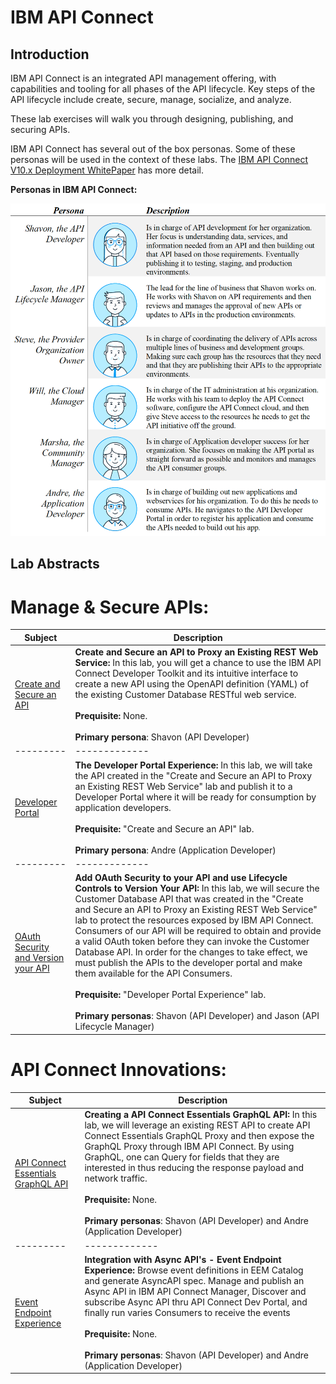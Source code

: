 # IBM API Connect

## Introduction
IBM API Connect is an integrated API management offering, with capabilities and tooling for all phases of the API lifecycle. Key steps of the API lifecycle include create, secure, manage, socialize, and analyze.

These lab exercises will walk you through designing, publishing, and securing APIs.

IBM API Connect has several out of the box personas. Some of these personas will be used in the context of these labs. The [IBM API Connect V10.x Deployment WhitePaper](https://community.ibm.com/HigherLogic/System/DownloadDocumentFile.ashx?DocumentFileKey=21e9c4e0-f733-c7b1-3267-b1a604ebb0e1&forceDialog=0) has more detail.

**Personas in IBM API Connect:**

![alt text](images/personas.png)

## Lab Abstracts

# Manage & Secure APIs:

| Subject | Description |
|---------|-------------|
| [Create and Secure an API](Create-and-Secure/ReadMe.md)       | **Create and Secure an API to Proxy an Existing REST Web Service:** In this lab, you will get a chance to use the IBM API Connect Developer Toolkit and its intuitive interface to create a new API using the OpenAPI definition (YAML) of the existing Customer Database RESTful web service.<br><br>**Prequisite:** None.<br><br>**Primary persona**: Shavon (API Developer)
|---------|-------------|
| [Developer Portal](Developer-Portal/ReadMe.md)       | **The Developer Portal Experience:** In this lab, we will take the API created in the "Create and Secure an API to Proxy an Existing REST Web Service" lab and publish it to a Developer Portal where it will be ready for consumption by application developers.<br><br>**Prequisite:** "Create and Secure an API" lab.<br><br>**Primary persona**: Andre (Application Developer)
|---------|-------------|
| [OAuth Security and Version your API](OAuth-Versioning/ReadMe.md)       | **Add OAuth Security to your API and use Lifecycle Controls to Version Your API:** In this lab, we will secure the Customer Database API that was created in the "Create and Secure an API to Proxy an Existing REST Web Service" lab to protect the resources exposed by IBM API Connect. Consumers of our API will be required to obtain and provide a valid OAuth token before they can invoke the Customer Database API. In order for the changes to take effect, we must publish the APIs to the developer portal and make them available for the API Consumers.<br><br>**Prequisite:** "Developer Portal Experience" lab.<br><br>**Primary personas**: Shavon (API Developer) and Jason (API Lifecycle Manager)


# API Connect Innovations:

| Subject | Description |
|---------|-------------|
| [API Connect Essentials GraphQL API](StepZen-GraphQL/ReadMe.md)       | **Creating a API Connect Essentials GraphQL API:** In this lab, we will leverage an existing REST API to create API Connect Essentials GraphQL Proxy and then expose the GraphQL Proxy through IBM API Connect. By using GraphQL, one can Query for fields that they are interested in thus reducing the response payload and network traffic. <br><br>**Prequisite:** None.<br><br>**Primary personas**:  Shavon (API Developer) and Andre (Application Developer)
|---------|-------------|
| [Event Endpoint Experience](Event-EndPoint/index.md)       | **Integration with Async API's - Event Endpoint Experience:** Browse event definitions in EEM Catalog and generate AsyncAPI spec. Manage and publish an Async API in IBM API Connect Manager, Discover and subscribe Async API thru API Connect Dev Portal, and finally run varies Consumers to receive the events<br/><br>**Prequisite:** None.<br><br>**Primary personas**: Shavon (API Developer) and Andre (Application Developer)
